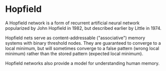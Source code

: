 # Hopfield

A Hopfield network is a form of recurrent artificial neural network popularized by John Hopfield in 1982, but described earlier by Little in 1974.

Hopfield nets serve as content-addressable ("associative") memory systems with binary threshold nodes. They are guaranteed to converge to a local minimum, but will sometimes converge to a false pattern (wrong local minimum) rather than the stored pattern (expected local minimum). 

Hopfield networks also provide a model for understanding human memory.
